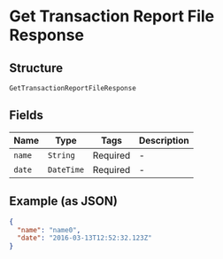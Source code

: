 
# Get Transaction Report File Response

## Structure

`GetTransactionReportFileResponse`

## Fields

| Name | Type | Tags | Description |
|  --- | --- | --- | --- |
| `name` | `String` | Required | - |
| `date` | `DateTime` | Required | - |

## Example (as JSON)

```json
{
  "name": "name0",
  "date": "2016-03-13T12:52:32.123Z"
}
```


